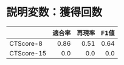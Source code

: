 # 説明変数：獲得回数
| | 適合率 | 再現率 | F1値 |
| :-- | --: | --: | --: |
| CTScore-8 | 0.86 | 0.51 | 0.64 |
| CTScore-15 | 0.0 | 0.0 | 0.0 |

